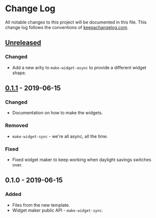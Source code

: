 # Change Log
All notable changes to this project will be documented in this file. This change log follows the conventions of [keepachangelog.com](http://keepachangelog.com/).

## [Unreleased]
### Changed
- Add a new arity to `make-widget-async` to provide a different widget shape.

## [0.1.1] - 2019-06-15
### Changed
- Documentation on how to make the widgets.

### Removed
- `make-widget-sync` - we're all async, all the time.

### Fixed
- Fixed widget maker to keep working when daylight savings switches over.

## 0.1.0 - 2019-06-15
### Added
- Files from the new template.
- Widget maker public API - `make-widget-sync`.

[Unreleased]: https://github.com/your-name/pizza/compare/0.1.1...HEAD
[0.1.1]: https://github.com/your-name/pizza/compare/0.1.0...0.1.1
